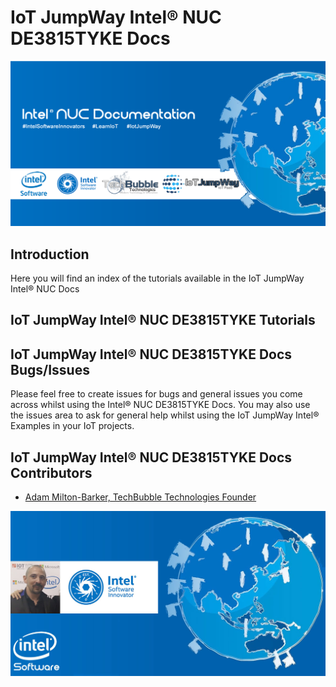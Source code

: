 # IoT JumpWay Intel® NUC DE3815TYKE Docs

![TechBubble IoT JumpWay Docs](../../../images/Docs/Intel-NUC-Documentation.png)

## Introduction

Here you will find an index of the tutorials available in the IoT JumpWay Intel® NUC Docs

## IoT JumpWay Intel® NUC DE3815TYKE Tutorials

## IoT JumpWay Intel® NUC DE3815TYKE Docs Bugs/Issues

Please feel free to create issues for bugs and general issues you come across whilst using the Intel® NUC DE3815TYKE Docs. You may also use the issues area to ask for general help whilst using the IoT JumpWay Intel® Examples in your IoT projects.

## IoT JumpWay Intel® NUC DE3815TYKE Docs Contributors

- [Adam Milton-Barker, TechBubble Technologies Founder](https://github.com/AdamMiltonBarker "Adam Milton-Barker, TechBubble Technologies Founder")

![Adam Milton-Barker,  Intel Software Innovator](../../../images/main/Intel-Software-Innovator.jpg)